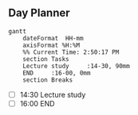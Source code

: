 ## Day Planner
```mermaid
gantt
    dateFormat  HH-mm
    axisFormat %H:%M
    %% Current Time: 2:50:17 PM
    section Tasks
    Lecture study     :14-30, 90mm
    END     :16-00, 0mm
    section Breaks

```

- [ ] 14:30 Lecture study
- [ ] 16:00 END